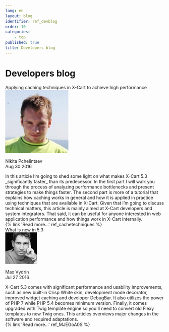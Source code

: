 ```yaml
---
lang: en
layout: blog
identifier: ref_devblog
order: 10
categories:
    - top
published: true
title: Developers blog
---
```


<h1 id="blogposts-heading" class="ui section horizontal divider header">
  Developers blog
</h1>

<div id="blogposts" class="ui items">

  <div class="item blogpost">
    <div class="content">
      <a class="ui large header">Applying caching techniques in X-Cart to achieve high performance</a>
      <div class="meta">
        <img class="ui avatar image" src="/images/authors/nikita.jpg">
        <p class="article-meta">
            <span class="author">Nikita Pchelintsev</span><br>
            <span class="date">Aug 30 2016</span>
        </p>
      </div>
      <div class="description" markdown="span">
        In this article I’m going to shed some light on what makes X-Cart 5.3 _significantly faster_ than its predecessor. In the first part I will walk you through the process of analyzing performance bottlenecks and present strategies to make things faster. The second part is more of a tutorial that explains how caching works in general and how it is applied in practice using techniques that are available in X-Cart. Given that I’m going to discuss technical matters, this article is mainly aimed at X-Cart developers and system integrators. That said, it can be useful for anyone interested in web application performance and how things work in X-Cart internally.
      </div>
      <div class="extra" markdown="span">
        {% link 'Read more...' ref_cachetechniques %}
      </div>
    </div>
  </div>

  <div class="item blogpost">
    <div class="content">
      <a class="ui large header">What is new in 5.3</a>
      <div class="meta">
        <img class="ui avatar image" src="/images/authors/max.jpg">
        <p class="article-meta">
            <span class="author">Max Vydrin</span><br>
            <span class="date">Jul 27 2016</span>
        </p>
      </div>
      <div class="description" markdown="span">
        X-Cart 5.3 comes with significant performance and usability improvements, such as new built-in Crisp White skin, development mode decorator, improved widget caching and developer DebugBar. It also utilizes the power of PHP 7 while PHP 5.4 becomes minimum version. Finally, it comes upgraded with Twig template engine so you'll need to convert old Flexy templates to new Twig ones. This articles overviews major changes in the software and required adaptations.
      </div>
      <div class="extra" markdown="span">
        {% link 'Read more...' ref_MJEGoA0S %}
      </div>
    </div>
  </div>

</div>